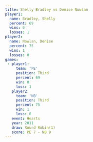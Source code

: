 ```yaml
---
title: Shelly Bradley vs Denise Nowlan
player1:               
  name: Bradley, Shelly
  percent: 69          
  wins: 0              
  losses: 1            
player2:               
  name: Nowlan, Denise 
  percent: 75          
  wins: 1              
  losses: 0            
games:
 - player1:         
     team: 'PE'     
     position: Third
     percent: 69    
     win: 0         
     loss: 1        
   player2:         
     team: 'NB'     
     position: Third
     percent: 75    
     win: 1         
     loss: 0        
   event: Hearts       
   year: 2011          
   draw: Round Robin(1)
   score: PE 7 - NB 9  
---
```

